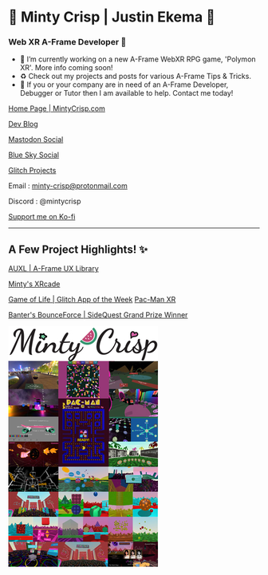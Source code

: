 # :watermelon: **Minty Crisp** | Justin Ekema :palm_tree: 
### Web XR A-Frame Developer :evergreen_tree:

- :tulip: I’m currently working on a new A-Frame WebXR RPG game, 'Polymon XR'. More info coming soon!
- :recycle: Check out my projects and posts for various A-Frame Tips & Tricks.
- :gem: If you or your company are in need of an A-Frame Developer, Debugger or Tutor then I am available to help. Contact me today!

[Home Page | MintyCrisp.com](https://mintycrisp.com)

[Dev Blog](https://dev.to/mintycrisp)

[Mastodon Social](https://mastodon.social/@mintycrisp)

[Blue Sky Social](https://bsky.app/profile/mintycrisp.bsky.social)

[Glitch Projects](https://glitch.com/@mintycrisp)

Email : [minty-crisp@protonmail.com](mailto:minty-crisp@protonmail.com)

Discord : @mintycrisp

[Support me on Ko-fi](https://ko-fi.com/mintycrisp)

- - -

## A Few Project Highlights! :sparkles:

[AUXL | A-Frame UX Library](https://github.com/Minty-Crisp/AUXL)

[Minty's XRcade](https://github.com/Minty-Crisp/XRcade)

[Game of Life | Glitch App of the Week](https://glitch.com/~mintycrisp-a-frame-game-of-life)
[Pac-Man XR](https://github.com/Minty-Crisp/Pac-Man-XR_A-Frame)

[Banter's BounceForce | SideQuest Grand Prize Winner](https://github.com/Minty-Crisp/banter-bounceforce)

![Portfolio Preview](https://github.com/Minty-Crisp/mintycrispblog/blob/main/assets/img/previews/mintycrisp-portfolio-tiny.jpg)
